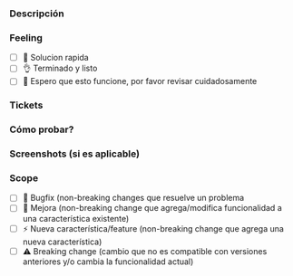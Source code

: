### Descripción

[//]: <> (Aca debe ir la descripcion del PullRequest, que es? que hace?)

### Feeling

[//]: <> (Como te sientes con este PR? la solucion que entregas como te hace sentir?)

- [ ] 🤙 Solucion rapida
- [ ] 👌 Terminado y listo
- [ ] 🤞 Espero que esto funcione, por favor revisar cuidadosamente

### Tickets

[//]: <> (El numero del ticket asociado a este PR)

### Cómo probar?

[//]: <> (Pasos necesarios para probar esta funcionalidad)

### Screenshots (si es aplicable)

[//]: <> (Capturas de pantalla que ayuden a entender que hiciste en este PR)

### Scope

- [ ] 🐞 Bugfix (non-breaking changes que resuelve un problema
- [ ] 💚 Mejora (non-breaking change que agrega/modifica funcionalidad a una característica existente)
- [ ] ⚡️ Nueva característica/feature (non-breaking change que agrega una nueva característica)
- [ ] ⚠️ Breaking change (cambio que no es compatible con versiones anteriores y/o cambia la funcionalidad actual)
